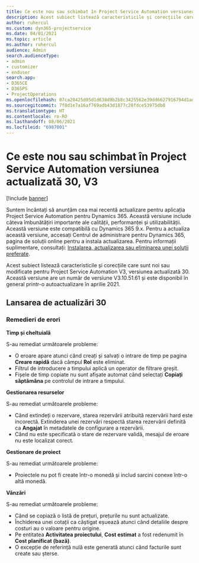 ```yaml
---
title: Ce este nou sau schimbat în Project Service Automation versiunea actualizată 30, V3
description: Acest subiect listează caracteristicile și corecțiile care sunt disponibile în Project Service Automation V3, versiunea actualizată 30, V3.
author: ruhercul
ms.custom: dyn365-projectservice
ms.date: 04/01/2021
ms.topic: article
ms.author: ruhercul
audience: Admin
search.audienceType:
- admin
- customizer
- enduser
search.app:
- D365CE
- D365PS
- ProjectOperations
ms.openlocfilehash: 07ca20425d05d1d638d9b2b8c3425562e39dd6627916794d1ad8441f00658459
ms.sourcegitcommit: 7f8d1e7a16af769adb43d1877c28fdce53975db8
ms.translationtype: HT
ms.contentlocale: ro-RO
ms.lasthandoff: 08/06/2021
ms.locfileid: "6987001"
---
```

# <a name="whats-new-or-changed-in-project-service-automation-update-release-30-v3"></a>Ce este nou sau schimbat în Project Service Automation versiunea actualizată 30, V3

[!include [banner](../includes/psa-now-project-operations.md)]

Suntem încântați să anunțăm cea mai recentă actualizare pentru aplicația Project Service Automation pentru Dynamics 365. Această versiune include câteva îmbunătățiri importante ale calității, performanței și utilizabilității. Această versiune este compatibilă cu Dynamics 365 9.x. Pentru a actualiza această versiune, accesați Centrul de administrare pentru Dynamics 365, pagina de soluții online pentru a instala actualizarea. Pentru informații suplimentare, consultați: [Instalarea, actualizarea sau eliminarea unei soluții preferate](/power-platform/admin/install-remove-preferred-solution.md).

Acest subiect listează caracteristicile și corecțiile care sunt noi sau modificate pentru Project Service Automation V3, versiunea actualizată 30. Această versiune are un număr de versiune V3.10.51.61 și este disponibil în general printr-o autoactualizare în aprilie 2021.

## <a name="update-release-30"></a>Lansarea de actualizări 30

### <a name="bug-fixes"></a>Remedieri de erori

**Timp și cheltuială**

S-au remediat următoarele probleme:

- O eroare apare atunci când creați și salvați o intrare de timp pe pagina **Creare rapidă** dacă câmpul **Rol** este eliminat.
- Filtrul de introducere a timpului aplică un operator de filtrare greșit.
- Fișele de timp copiate nu sunt afișate automat când selectați **Copiați săptămâna** pe controlul de intrare a timpului.

**Gestionarea resurselor**

S-au remediat următoarele probleme:

- Când extindeți o rezervare, starea rezervării atribuită rezervării hard este incorectă. Extinderea unei rezervări respectă starea rezervării definită ca **Angajat** în metadatele de configurare a rezervării.
- Când nu este specificată o stare de rezervare validă, mesajul de eroare nu este localizat corect.

**Gestionare de proiect**

S-au remediat următoarele probleme:

- Proiectele nu pot fi create într-o monedă și includ sarcini conexe într-o altă monedă.

**Vânzări**

S-au remediat următoarele probleme:

- Când se copiază o listă de prețuri, prețurile nu sunt actualizate.
- Închiderea unei cotații ca câștigat eșuează atunci când detaliile despre costuri au o valoare pentru origine.
- Pe entitatea **Activitatea proiectului**, **Cost estimat** a fost redenumit în **Cost planificat (bază)**.
- O excepție de referință nulă este generată atunci când facturile sunt create sau șterse.
